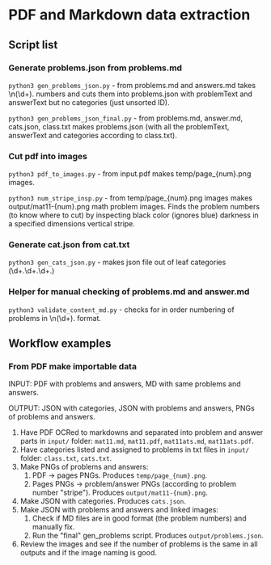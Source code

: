 # PDF and Markdown data extraction

## Script list

### Generate problems.json from problems.md

`python3 gen_problems_json.py` - from problems.md and answers.md takes \n(\d+)\. numbers and cuts them into problems.json with problemText and answerText but no categories (just unsorted ID).

`python3 gen_problems_json_final.py` - from problems.md, answer.md, cats.json, class.txt makes problems.json (with all the problemText, answerText and categories according to class.txt).

### Cut pdf into images

`python3 pdf_to_images.py` - from input.pdf makes temp/page\_{num}.png images.

`python3 num_stripe_insp.py` - from temp/page\_{num}.png images makes output/mat11-{num}.png math problem images. Finds the problem numbers (to know where to cut) by inspecting black color (ignores blue) darkness in a specified dimensions vertical stripe.

### Generate cat.json from cat.txt

`python3 gen_cats_json.py` - makes json file out of leaf categories (\d+\.\d+\.\d+\.)

### Helper for manual checking of problems.md and answer.md

`python3 validate_content_md.py` - checks for in order numbering of problems in \n(\d+)\. format.

## Workflow examples

### From PDF make importable data

INPUT: PDF with problems and answers, MD with same problems and answers.

OUTPUT: JSON with categories, JSON with problems and answers, PNGs of problems and answers.

1. Have PDF OCRed to markdowns and separated into problem and answer parts in `input/` folder: `mat11.md`, `mat11.pdf`, `mat11ats.md`, `mat11ats.pdf`.
2. Have categories listed and assigned to problems in txt files in `input/` folder: `class.txt`, `cats.txt`.
3. Make PNGs of problems and answers:
   1. PDF -> pages PNGs. Produces `temp/page_{num}.png`.
   2. Pages PNGs -> problem/answer PNGs (according to problem number "stripe"). Produces `output/mat11-{num}.png`.
4. Make JSON with categories. Produces `cats.json`.
5. Make JSON with problems and answers and linked images:
   1. Check if MD files are in good format (the problem numbers) and manually fix.
   2. Run the "final" gen_problems script. Produces `output/problems.json`.
6. Review the images and see if the number of problems is the same in all outputs and if the image naming is good.

